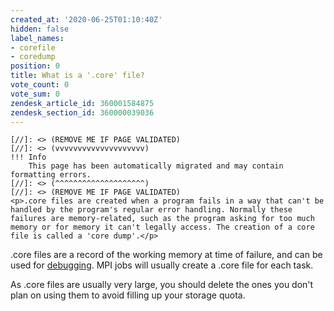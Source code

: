```yaml
---
created_at: '2020-06-25T01:10:40Z'
hidden: false
label_names:
- corefile
- coredump
position: 0
title: What is a '.core' file?
vote_count: 0
vote_sum: 0
zendesk_article_id: 360001584875
zendesk_section_id: 360000039036
---
```



    [//]: <> (REMOVE ME IF PAGE VALIDATED)
    [//]: <> (vvvvvvvvvvvvvvvvvvvv)
    !!! Info
        This page has been automatically migrated and may contain formatting errors.
    [//]: <> (^^^^^^^^^^^^^^^^^^^^)
    [//]: <> (REMOVE ME IF PAGE VALIDATED)
    <p>.core files are created when a program fails in a way that can't be handled by the program's regular error handling. Normally these failures are memory-related, such as the program asking for too much memory or for memory it can't legally access. The creation of a core file is called a 'core dump'.</p>
<p>.core files are a record of the working memory at time of failure, and can be used for <a href="https://support.nesi.org.nz/hc/en-gb/articles/360001008136" target="_self">debugging</a>. MPI jobs will usually create a .core file for each task.</p>
<p>As .core files are usually very large, you should delete the ones you don't plan on using them to avoid filling up your storage quota.</p>